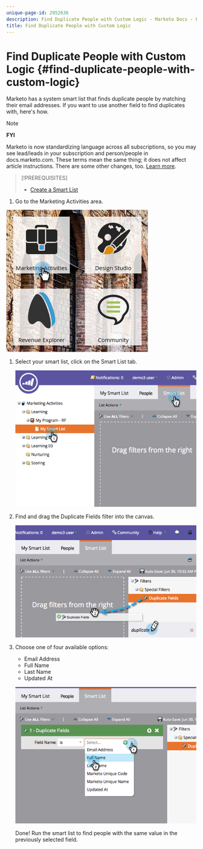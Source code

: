 ```yaml
---
unique-page-id: 2952636
description: Find Duplicate People with Custom Logic - Marketo Docs - Product Documentation
title: Find Duplicate People with Custom Logic
---
```


# Find Duplicate People with Custom Logic {#find-duplicate-people-with-custom-logic}

Marketo has a system smart list that finds duplicate people by matching their email addresses. If you want to use another field to find duplicates with, here's how.

>[!NOTE]
>
>**FYI**
>
>Marketo is now standardizing language across all subscriptions, so you may see lead/leads in your subscription and person/people in docs.marketo.com. These terms mean the same thing; it does not affect article instructions. There are some other changes, too. [Learn more](http://docs.marketo.com/display/DOCS/Updates+to+Marketo+Terminology).

>[!PREREQUISITES]
>
>* [Create a Smart List](../../../../product-docs/core-marketo-concepts/smart-lists-and-static-lists/creating-a-smart-list/create-a-smart-list.md)
>

1. Go to the Marketing Activities area.

![](assets/ma-2.png)

1. Select your smart list, click on the Smart List tab.

   ![](assets/two-4.png)

1. Find and drag the Duplicate Fields filter into the canvas.

   ![](assets/three-4.png)

1. Choose one of four available options:

    * Email Address
    * Full Name
    * Last Name
    * Updated At

   ![](assets/four-2.png)

   Done! Run the smart list to find people with the same value in the previously selected field.

